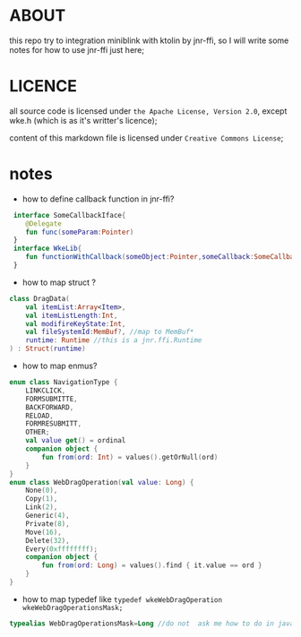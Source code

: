 # ABOUT
 this repo try to integration miniblink with ktolin by  jnr-ffi,
 so I will write some notes for how to use jnr-ffi just here;
 # LICENCE
 all source code is  licensed under `the Apache License, Version 2.0`,
 except wke.h (which is as it's writter's licence);
 
 content of this markdown file is  licensed under  `Creative Commons License`;
 
 # notes
+ how to define callback function in jnr-ffi?
```kotlin
 interface SomeCallbackIface{
    @Delegate
    fun func(someParam:Pointer)
 }
 interface WkeLib{
    fun functionWithCallback(someObject:Pointer,someCallback:SomeCallbackIface)
 }
```
+ how to map struct ?
```kotlin
class DragData(
	val itemList:Array<Item>,
	val itemListLength:Int,
	val modifireKeyState:Int,
	val fileSystemId:MemBuf?, //map to MemBuf*
	runtime: Runtime //this is a jnr.ffi.Runtime
) : Struct(runtime)
```
+ how to map enmus?
```kotlin
enum class NavigationType {
	LINKCLICK,
	FORMSUBMITTE,
	BACKFORWARD,
	RELOAD,
	FORMRESUBMITT,
	OTHER;
	val value get() = ordinal
	companion object {
		fun from(ord: Int) = values().getOrNull(ord)
	}
}
enum class WebDragOperation(val value: Long) {
	None(0),
	Copy(1),
	Link(2),
	Generic(4),
	Private(8),
	Move(16),
	Delete(32),
	Every(0xffffffff);
	companion object {
		fun from(ord: Long) = values().find { it.value == ord }
	}
}
```
+ how to map typedef like `typedef wkeWebDragOperation wkeWebDragOperationsMask;`
```kotlin
typealias WebDragOperationsMask=Long //do not  ask me how to do in java...,maybe jdk 11?
```
